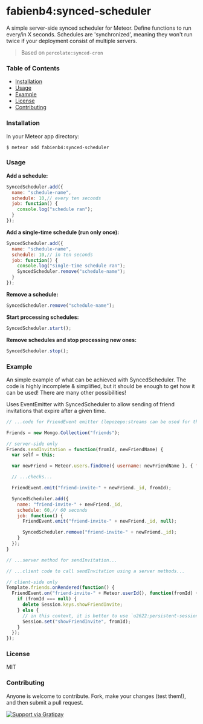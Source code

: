 # fabienb4:synced-scheduler

A simple server-side synced scheduler for Meteor. Define functions to run every/in X seconds. Schedules are 'synchronized', meaning they won't run twice if your deployment consist of multiple servers.

> Based on `percolate:synced-cron`

### Table of Contents

- [Installation](#installation)
- [Usage](#usage)
- [Example](#example)
- [License](#license)
- [Contributing](#contributing)

### Installation

In your Meteor app directory:

```
$ meteor add fabienb4:synced-scheduler
```

### Usage

**Add a schedule:**
```js
SyncedScheduler.add({
  name: "schedule-name",
  schedule: 10,// every ten seconds
  job: function() {
    console.log("schedule ran");
  }
});
```

**Add a single-time schedule (run only once):**
```js
SyncedScheduler.add({
  name: "schedule-name",
  schedule: 10,// in ten seconds
  job: function() {
    console.log("single-time schedule ran");
    SyncedScheduler.remove("schedule-name");
  }
});
```

**Remove a schedule:**
```js
SyncedScheduler.remove("schedule-name");
```

**Start processing schedules:**
```js
SyncedScheduler.start();
```

**Remove schedules and stop processing new ones:**
```js
SyncedScheduler.stop();
```

### Example

An simple example of what can be achieved with SyncedScheduler. The code is highly incomplete & simplified, but it should be enough to get how it can be used! There are many other possibilities!

Uses EventEmitter with SyncedScheduler to allow sending of friend invitations that expire after a given time.

```js
// ...code for FriendEvent emitter (lepozepo:streams can be used for that)...

Friends = new Mongo.Collection("friends");

// server-side only
Friends.sendInvitation = function(fromId, newFriendName) {
  var self = this;

  var newFriend = Meteor.users.findOne({ username: newFriendName }, { fields: { _id: 1 } });

  // ...checks...

  FriendEvent.emit("friend-invite-" + newFriend._id, fromId);

  SyncedScheduler.add({
    name: "friend-invite-" + newFriend._id,
    schedule: 60,// 60 seconds
    job: function() {
      FriendEvent.emit("friend-invite-" + newFriend._id, null);

      SyncedScheduler.remove("friend-invite-" + newFriend._id);
    }
  });
}

// ...server method for sendInvitation...

// ...client code to call sendInvitation using a server methods...

// client-side only
Template.friends.onRendered(function() {
  FriendEvent.on("friend-invite-" + Meteor.userId(), function(fromId) {
    if (fromId === null) {
      delete Session.keys.showFriendInvite;
    } else {
      // in this context, it is better to use `u2622:persistent-session` here to avoid clearing of values on refresh
      Session.set("showFriendInvite", fromId);
    }
  });
});
```

### License

MIT

### Contributing

Anyone is welcome to contribute. Fork, make your changes (test them!), and then submit a pull request.

[![Support via Gratipay](https://cdn.rawgit.com/gratipay/gratipay-badge/2.3.0/dist/gratipay.svg)](https://gratipay.com/fabienb4/)
